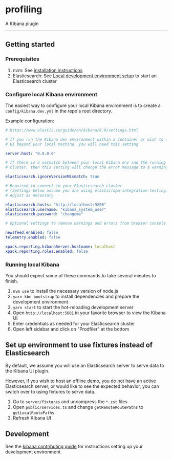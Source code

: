 # profiling

A Kibana plugin

---

## Getting started

### Prerequisites

1. nvm: See [installation instructions](https://github.com/nvm-sh/nvm#install--update-script)
1. Elasticsearch: See [Local development environment setup](https://docs.google.com/document/d/1gzK8yC_MptfMJkx6QAud6GSv8br0WcYW4vuX0VeuNrI/edit) to start an Elasticsearch cluster

### Configure local Kibana environment

The easiest way to configure your local Kibana environment is to create a
`config/kibana.dev.yml` in the repo's root directory.

Example configuration:

```yaml
# https://www.elastic.co/guide/en/kibana/8.0/settings.html

# If you run the Kibana dev environment within a container or wish to access the
# UI beyond your local machine, you will need this setting

server.host: "0.0.0.0"

# If there is a mismatch between your local Kibana env and the running Elasticsearch
# cluster, then this setting will change the error message to a warning

elasticsearch.ignoreVersionMismatch: true

# Required to connect to your Elasticsearch cluster
# (settings below assume you are using elastic/apm-integration-testing)
# Adjust as necessary

elasticsearch.hosts: "http://localhost:9200"
elasticsearch.username: "kibana_system_user"
elasticsearch.password: "changeme"

# Optional settings to remove warnings and errors from browser console

newsfeed.enabled: false
telemetry.enabled: false

xpack.reporting.kibanaServer.hostname: localhost
xpack.reporting.roles.enabled: false
```

### Running local Kibana

You should expect some of these commands to take several minutes to finish.

1. `nvm use` to install the necessary version of node.js
1. `yarn kbn bootstrap` to install dependencies and prepare the development environment
1. `yarn start` to start the hot-reloading development server
1. Open `http://localhost:5601` in your favorite browser to view the Kibana UI
1. Enter credentials as needed for your Elasticsearch cluster
1. Open left sidebar and click on "Prodfiler" at the bottom

## Set up environment to use fixtures instead of Elasticsearch

By default, we assume you will use an Elasticsearch server to serve data to the Kibana UI plugin.

However, if you wish to host an offline demo, you do not have an active Elasticsearch server, or
would like to see the expected behavior, you can switch over to using fixtures to serve data.

1. Go to `server/fixtures` and uncompress the `*.zst` files
2. Open `public/services.ts` and change `getRemoteRoutePaths` to `getLocalRoutePaths`
3. Refresh Kibana UI

## Development

See the [kibana contributing guide](https://github.com/elastic/kibana/blob/main/CONTRIBUTING.md) for instructions setting up your development environment.
